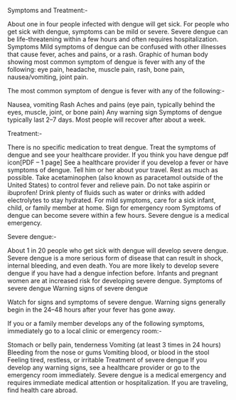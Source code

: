 Symptoms and Treatment:-

 About one in four people infected with dengue will get sick.
 For people who get sick with dengue, symptoms can be mild or severe.
 Severe dengue can be life-threatening within a few hours and often requires hospitalization.
 Symptoms
 Mild symptoms of dengue can be confused with other illnesses that cause fever, aches and pains, or a rash.
 Graphic of human body showing most common symptom of dengue is fever with any of the following: eye pain, headache, muscle pain, rash, bone pain, nausea/vomiting, joint pain.
 
 
The most common symptom of dengue is fever with any of the following:-

Nausea, vomiting
Rash
Aches and pains (eye pain, typically behind the eyes, muscle, joint, or bone pain)
Any warning sign
Symptoms of dengue typically last 2–7 days. Most people will recover after about a week.

Treatment:-

There is no specific medication to treat dengue.
Treat the symptoms of dengue and see your healthcare provider.
If you think you have dengue pdf icon[PDF – 1 page]
See a healthcare provider if you develop a fever or have symptoms of dengue. Tell him or her about your travel.
Rest as much as possible.
Take acetaminophen (also known as paracetamol outside of the United States) to control fever and relieve pain.
Do not take aspirin or ibuprofen!
Drink plenty of fluids such as water or drinks with added electrolytes to stay hydrated.
For mild symptoms, care for a sick infant, child, or family member at home.
Sign for emergency room
Symptoms of dengue can become severe within a few hours. Severe dengue is a medical emergency.

Severe dengue:-

About 1 in 20 people who get sick with dengue will develop severe dengue.
Severe dengue is a more serious form of disease that can result in shock, internal bleeding, and even death.
You are more likely to develop severe dengue if you have had a dengue infection before.
Infants and pregnant women are at increased risk for developing severe dengue.
Symptoms of severe dengue
Warning signs of severe dengue


Watch for signs and symptoms of severe dengue. Warning signs generally begin in the 24–48 hours after your fever has gone away.

If you or a family member develops any of the following symptoms, immediately go to a local clinic or emergency room:-

Stomach or belly pain, tenderness
Vomiting (at least 3 times in 24 hours)
Bleeding from the nose or gums
Vomiting blood, or blood in the stool
Feeling tired, restless, or irritable
Treatment of severe dengue
If you develop any warning signs, see a healthcare provider or go to the emergency room immediately.
Severe dengue is a medical emergency and requires immediate medical attention or hospitalization.
If you are traveling, find health care abroad.
